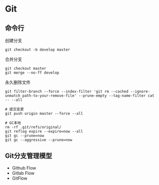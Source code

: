# Git

## 命令行

创建分支

```
git checkout -b develop master
```

合并分支

```
git checkout master
git merge --no-ff develop
```

永久删除文件

```shell
git filter-branch --force --index-filter 'git rm --cached --ignore-unmatch path-to-your-remove-file' --prune-empty --tag-name-filter cat -- --all

# 提交变更
git push origin master --force --all

# GC本地
rm -rf .git/refs/original/
git reflog expire --expire=now --all
git gc --prune=now
git gc --aggressive --prune=now
```

## Git分支管理模型

* Github Flow
* Gitlab Flow
* GitFlow